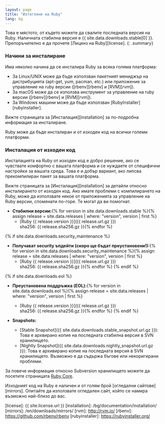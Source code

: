 ```yaml
---
layout: page
title: "Изтегляне на Ruby"
lang: bg
---
```


Това е мястото, от където можете да свалите последната версия на Ruby.
Наличната стабилна версия е {{ site.data.downloads.stable[0] }}.
Препоръчително е да прочете [Лиценз на Ruby][license].
{: .summary}

### Начини за инсталиране

Има няколко начина да се инсталира Ruby за всяка голяма платформа:

* За Linux/UNIX може да бъде използван пакетният мениджър на
  дистрибуцията (apt-get, yum, pacman, etc.) или приложение за
  управление на ruby версии ([rbenv][rbenv] и [RVM][rvm]).
* За macOS може да се използва инструмент за управление на ruby версии
  ([rbenv][rbenv] и [RVM][rvm]).
* За Windows машини може да бъде използван [RubyInstaller][rubyinstaller].

Вижте страницата за [Инсталация][installation] за по-подробна
информация за инсталиране.

Ruby може да бъде инсталиран и от изходен код на всички големи платформи.

### Инсталация от изходен код

Инсталацията на Ruby от изходен код е добро решение, ако се чувствате
комфортно с вашата платформа и се нуждаете от специфични настройки за
вашата среда. Това е и добър вариант, ако липсва прекомпилиран пакет за
вашата платформа.

Вижте страницата за [Инсталация][installation] за детайли относно
инсталирането от изходен код. Ако имате проблеми с компилирането на Ruby,
може да използвате някое от приложенията за управление на Ruby версии,
споменати по-горе. Те могат да ви помогнат.

* **Стабилни версии:**{% for version in site.data.downloads.stable %}{% assign release = site.data.releases | where: "version", version | first %}
  * [Ruby {{ release.version }}]({{ release.url.gz }})<br>
    sha256: {{ release.sha256.gz }}{% endfor %}

{% if site.data.downloads.security_maintenance %}
* **Получават security ъпдейти (скоро ще бъдат преустановени!):**{% for version in site.data.downloads.security_maintenance %}{% assign release = site.data.releases | where: "version", version | first %}
  * [Ruby {{ release.version }}]({{ release.url.gz }})<br>
    sha256: {{ release.sha256.gz }}{% endfor %}
{% endif %}

{% if site.data.downloads.eol %}
* **Преустановена поддръжка (EOL):**{% for version in site.data.downloads.eol %}{% assign release = site.data.releases | where: "version", version | first %}
  * [Ruby {{ release.version }}]({{ release.url.gz }})<br>
    sha256: {{ release.sha256.gz }}{% endfor %}
{% endif %}

* **Snapshots:**
  * [Stable Snapshot]({{ site.data.downloads.stable_snapshot.url.gz }}):
    Това е архвирано копие на последната стабилна версия в SVN хранилището.
  * [Nightly Snapshot]({{ site.data.downloads.nightly_snapshot.url.gz }}):
    Това е архивирано копие на последната версия в SVN хранилището.
    Възможно е да съдържа бъгове или некоригирани проблеми.

За повече информация относно Subversion хранилището можете да посетите
страницата [Ruby Core](/bg/community/ruby-core/).

Изходният код на Ruby е наличен и от голям брой
[огледални сайтове][mirrors].
Опитайте да използвате огледален сайт, който се намира възможно най-близо до
вас.



[license]: {{ site.license.url }}
[installation]: /bg/documentation/installation/
[mirrors]: /en/downloads/mirrors/
[rvm]: http://rvm.io/
[rbenv]: https://github.com/rbenv/rbenv
[rubyinstaller]: https://rubyinstaller.org/
